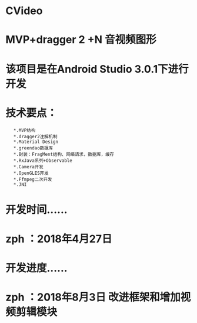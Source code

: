 # CVideo
# MVP+dragger 2 +N 音视频图形

# 该项目是在Android Studio 3.0.1下进行开发
# 技术要点：
       *.MVP结构
       *.dragger2注解机制
       *.Material Design
       *.greendao数据库
       *.封装：FragMent结构、网络请求，数据库，缓存
       *.RxJava系列+Observable
       *.Camera开发
       *.OpenGLES开发
       *.Ffmpeg二次开发
       *.JNI

      
# 开发时间......
# zph  ：2018年4月27日 

# 开发进度......
# zph  ：2018年8月3日   改进框架和增加视频剪辑模块
 
      
